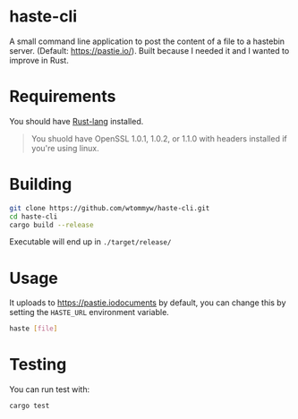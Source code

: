 # haste-cli

A small command line application to post the content of a file to a hastebin server. (Default: https://pastie.io/). Built because I needed it and I wanted to improve in Rust.

# Requirements
You should have [Rust-lang](https://www.rust-lang.org/tools/install) installed.

> You shuold have OpenSSL 1.0.1, 1.0.2, or 1.1.0 with headers installed if you're using linux.

# Building

```sh
git clone https://github.com/wtommyw/haste-cli.git
cd haste-cli
cargo build --release
```

Executable will end up in `./target/release/`

# Usage

It uploads to https://pastie.iodocuments by default, you can change this by setting the `HASTE_URL` environment variable.

```sh
haste [file]
```

# Testing

You can run test with:

```sh
cargo test
```
